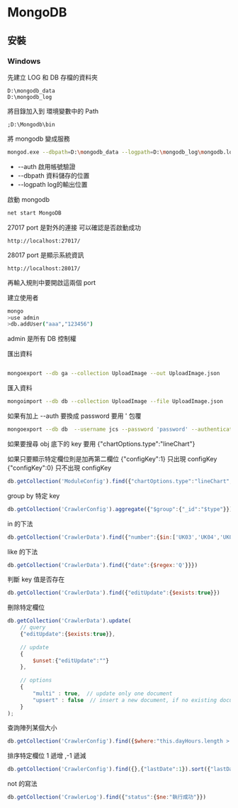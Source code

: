 # MongoDB

## 安裝

### Windows

先建立 LOG 和 DB 存檔的資料夾

```
D:\mongodb_data
D:\mongodb_log
```

將目錄加入到 環境變數中的 Path

```
;D:\Mongodb\bin
```
將 mongodb 變成服務

```bash
mongod.exe --dbpath=D:\mongodb_data --logpath=D:\mongodb_log\mongodb.log --auth --install 
```

- --auth 啟用帳號驗證
- --dbpath 資料儲存的位置
- --logpath log的輸出位置

啟動 mongodb

```bash
net start MongoDB
```

27017 port 是對外的連接 可以確認是否啟動成功
```
http://localhost:27017/
```

28017 port 是顯示系統資訊

```
http://localhost:28017/
```

再輸入規則中要開啟這兩個 port





建立使用者

```bash
mongo
>use admin
>db.addUser("aaa","123456")

```

admin 是所有 DB  控制權


匯出資料

```bash

mongoexport --db ga --collection UploadImage --out UploadImage.json

```



匯入資料

```bash
mongoimport --db db --collection UploadImage --file UploadImage.json
```


如果有加上 --auth 要換成 password 要用 '  包覆

```bash 
mongoexport --db db  --username jcs --password 'password' --authenticationDatabase admin --collection CrawlerConfig --out CrawlerConfig.json

```

如果要搜尋 obj 底下的 key 要用 {"chartOptions.type":"lineChart"}

如果只要顯示特定欄位則是加再第二欄位 
{"configKey":1}  只出現 configKey
{"configKey":0}  只不出現 configKey

```js
db.getCollection('ModuleConfig').find({"chartOptions.type":"lineChart","showRate":true},{"configKey":1,"title":1,"module":1})
```

group by 特定 key

```js
db.getCollection('CrawlerConfig').aggregate({"$group":{"_id":"$type"}})
```
in 的下法

```js
db.getCollection('CrawlerData').find({"number":{$in:['UK03','UK04','UK05']}})
```

like 的下法

```js
db.getCollection('CrawlerData').find({"date":{$regex:'Q'}}})
```

判斷 key 值是否存在

```js
db.getCollection('CrawlerData').find({"editUpdate":{$exists:true}})
```

刪除特定欄位

```js
db.getCollection('CrawlerData').update(
    // query 
    {"editUpdate":{$exists:true}},
    
    // update 
    {
        $unset:{"editUpdate":""}
    },
    
    // options 
    {
        "multi" : true,  // update only one document 
        "upsert" : false  // insert a new document, if no existing document match the query 
    }
);
```

查詢陣列某個大小

```js
db.getCollection('CrawlerConfig').find({$where:"this.dayHours.length > 1"})
```

排序特定欄位 1 遞增 ,-1 遞減

```js
db.getCollection('CrawlerConfig').find({},{"lastDate":1}).sort({"lastDate":-1})
```

not 的寫法

```js
db.getCollection('CrawlerLog').find({"status":{$ne:"執行成功"}})
```